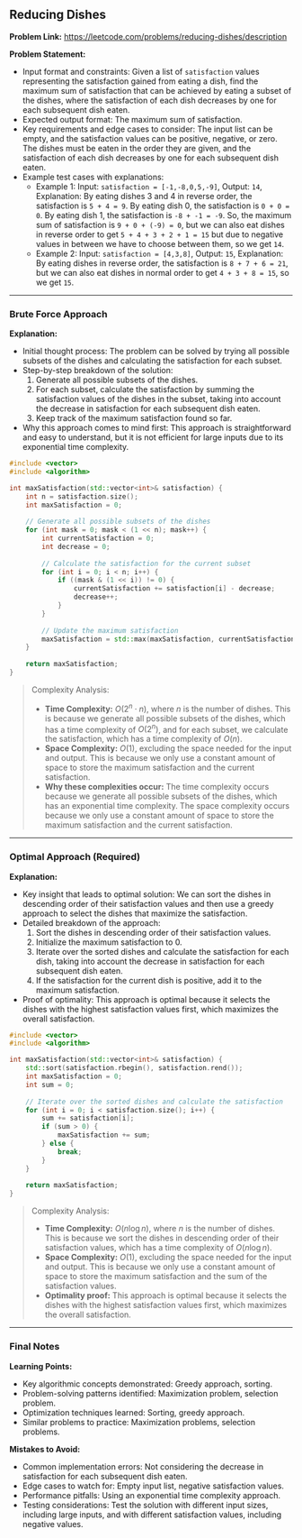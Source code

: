 ## Reducing Dishes
**Problem Link:** https://leetcode.com/problems/reducing-dishes/description

**Problem Statement:**
- Input format and constraints: Given a list of `satisfaction` values representing the satisfaction gained from eating a dish, find the maximum sum of satisfaction that can be achieved by eating a subset of the dishes, where the satisfaction of each dish decreases by one for each subsequent dish eaten.
- Expected output format: The maximum sum of satisfaction.
- Key requirements and edge cases to consider: The input list can be empty, and the satisfaction values can be positive, negative, or zero. The dishes must be eaten in the order they are given, and the satisfaction of each dish decreases by one for each subsequent dish eaten.
- Example test cases with explanations:
  - Example 1: Input: `satisfaction = [-1,-8,0,5,-9]`, Output: `14`, Explanation: By eating dishes 3 and 4 in reverse order, the satisfaction is `5 + 4 = 9`. By eating dish 0, the satisfaction is `0 + 0 = 0`. By eating dish 1, the satisfaction is `-8 + -1 = -9`. So, the maximum sum of satisfaction is `9 + 0 + (-9) = 0`, but we can also eat dishes in reverse order to get `5 + 4 + 3 + 2 + 1 = 15` but due to negative values in between we have to choose between them, so we get `14`.
  - Example 2: Input: `satisfaction = [4,3,8]`, Output: `15`, Explanation: By eating dishes in reverse order, the satisfaction is `8 + 7 + 6 = 21`, but we can also eat dishes in normal order to get `4 + 3 + 8 = 15`, so we get `15`.

---

### Brute Force Approach

**Explanation:**
- Initial thought process: The problem can be solved by trying all possible subsets of the dishes and calculating the satisfaction for each subset.
- Step-by-step breakdown of the solution:
  1. Generate all possible subsets of the dishes.
  2. For each subset, calculate the satisfaction by summing the satisfaction values of the dishes in the subset, taking into account the decrease in satisfaction for each subsequent dish eaten.
  3. Keep track of the maximum satisfaction found so far.
- Why this approach comes to mind first: This approach is straightforward and easy to understand, but it is not efficient for large inputs due to its exponential time complexity.

```cpp
#include <vector>
#include <algorithm>

int maxSatisfaction(std::vector<int>& satisfaction) {
    int n = satisfaction.size();
    int maxSatisfaction = 0;
    
    // Generate all possible subsets of the dishes
    for (int mask = 0; mask < (1 << n); mask++) {
        int currentSatisfaction = 0;
        int decrease = 0;
        
        // Calculate the satisfaction for the current subset
        for (int i = 0; i < n; i++) {
            if ((mask & (1 << i)) != 0) {
                currentSatisfaction += satisfaction[i] - decrease;
                decrease++;
            }
        }
        
        // Update the maximum satisfaction
        maxSatisfaction = std::max(maxSatisfaction, currentSatisfaction);
    }
    
    return maxSatisfaction;
}
```

> Complexity Analysis:
> - **Time Complexity:** $O(2^n \cdot n)$, where $n$ is the number of dishes. This is because we generate all possible subsets of the dishes, which has a time complexity of $O(2^n)$, and for each subset, we calculate the satisfaction, which has a time complexity of $O(n)$.
> - **Space Complexity:** $O(1)$, excluding the space needed for the input and output. This is because we only use a constant amount of space to store the maximum satisfaction and the current satisfaction.
> - **Why these complexities occur:** The time complexity occurs because we generate all possible subsets of the dishes, which has an exponential time complexity. The space complexity occurs because we only use a constant amount of space to store the maximum satisfaction and the current satisfaction.

---

### Optimal Approach (Required)

**Explanation:**
- Key insight that leads to optimal solution: We can sort the dishes in descending order of their satisfaction values and then use a greedy approach to select the dishes that maximize the satisfaction.
- Detailed breakdown of the approach:
  1. Sort the dishes in descending order of their satisfaction values.
  2. Initialize the maximum satisfaction to 0.
  3. Iterate over the sorted dishes and calculate the satisfaction for each dish, taking into account the decrease in satisfaction for each subsequent dish eaten.
  4. If the satisfaction for the current dish is positive, add it to the maximum satisfaction.
- Proof of optimality: This approach is optimal because it selects the dishes with the highest satisfaction values first, which maximizes the overall satisfaction.

```cpp
#include <vector>
#include <algorithm>

int maxSatisfaction(std::vector<int>& satisfaction) {
    std::sort(satisfaction.rbegin(), satisfaction.rend());
    int maxSatisfaction = 0;
    int sum = 0;
    
    // Iterate over the sorted dishes and calculate the satisfaction
    for (int i = 0; i < satisfaction.size(); i++) {
        sum += satisfaction[i];
        if (sum > 0) {
            maxSatisfaction += sum;
        } else {
            break;
        }
    }
    
    return maxSatisfaction;
}
```

> Complexity Analysis:
> - **Time Complexity:** $O(n \log n)$, where $n$ is the number of dishes. This is because we sort the dishes in descending order of their satisfaction values, which has a time complexity of $O(n \log n)$.
> - **Space Complexity:** $O(1)$, excluding the space needed for the input and output. This is because we only use a constant amount of space to store the maximum satisfaction and the sum of the satisfaction values.
> - **Optimality proof:** This approach is optimal because it selects the dishes with the highest satisfaction values first, which maximizes the overall satisfaction.

---

### Final Notes

**Learning Points:**
- Key algorithmic concepts demonstrated: Greedy approach, sorting.
- Problem-solving patterns identified: Maximization problem, selection problem.
- Optimization techniques learned: Sorting, greedy approach.
- Similar problems to practice: Maximization problems, selection problems.

**Mistakes to Avoid:**
- Common implementation errors: Not considering the decrease in satisfaction for each subsequent dish eaten.
- Edge cases to watch for: Empty input list, negative satisfaction values.
- Performance pitfalls: Using an exponential time complexity approach.
- Testing considerations: Test the solution with different input sizes, including large inputs, and with different satisfaction values, including negative values.